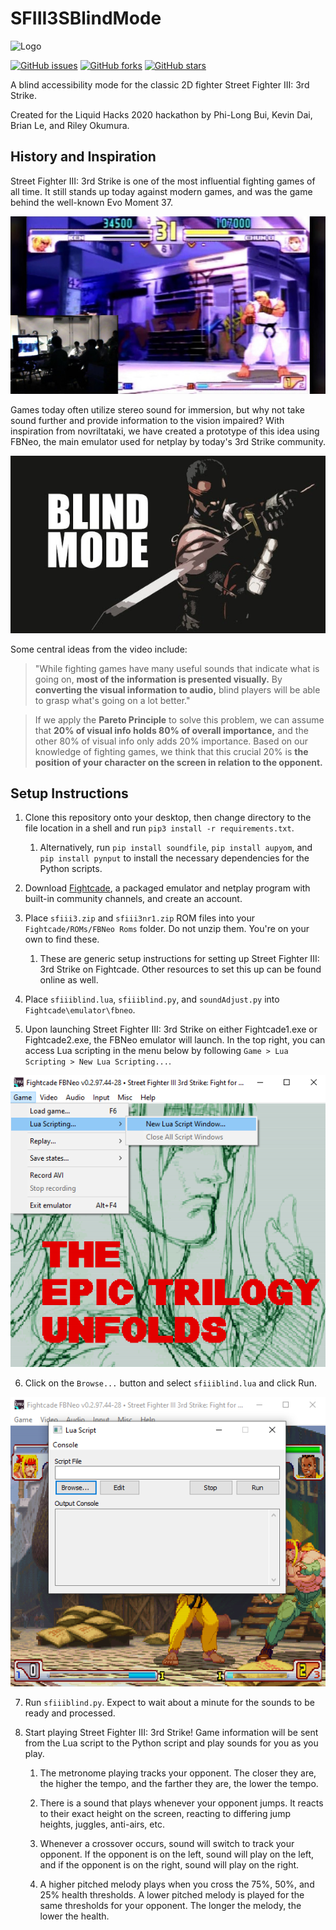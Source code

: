 # SFIII3SBlindMode

![Logo](https://challengepost-s3-challengepost.netdna-ssl.com/photos/production/software_photos/001/274/578/datas/gallery.jpg)

[![GitHub issues](https://img.shields.io/github/issues/briandle00/SFIII3SBlindMode)](https://github.com/briandle00/SFIII3SBlindMode/issues)
[![GitHub forks](https://img.shields.io/github/forks/briandle00/SFIII3SBlindMode)](https://github.com/briandle00/SFIII3SBlindMode/network)
[![GitHub stars](https://img.shields.io/github/stars/briandle00/SFIII3SBlindMode)](https://github.com/briandle00/SFIII3SBlindMode/stargazers)

A blind accessibility mode for the classic 2D fighter Street Fighter III: 3rd Strike.

Created for the Liquid Hacks 2020 hackathon by Phi-Long Bui, Kevin Dai, Brian Le, and Riley Okumura.

## History and Inspiration
Street Fighter III: 3rd Strike is one of the most influential fighting games of all time. It still stands up today against modern games, and was the game behind the well-known Evo Moment 37.

[![Evo Moment 37](https://github.com/briandle00/SFIII3SBlindMode/blob/main/media/37.jpg?raw=true)](https://www.youtube.com/watch?v=JzS96auqau0)

Games today often utilize stereo sound for immersion, but why not take sound further and provide information to the vision impaired? With inspiration from 
novriltataki, we have created a prototype of this idea using FBNeo, the main emulator used for netplay by today's 3rd Strike community.

[![Novriltataki Blind Mode Prototype](https://github.com/briandle00/SFIII3SBlindMode/blob/main/media/novriltataki.jpg?raw=true)](https://www.youtube.com/watch?v=Oxq3RKKolwY)

Some central ideas from the video include:

> "While fighting games have many useful sounds that indicate what is going on, **most of the information is presented visually.** By **converting the visual information to audio,** blind players will be able to grasp what's going on a lot better."

> If we apply the **Pareto Principle** to solve this problem, we can assume that **20% of visual info holds 80% of overall importance,** and the other 80% of visual info only adds 20% importance. Based on our knowledge of fighting games, we think that this crucial 20% is **the position of your character on the screen in relation to the opponent.**

## Setup Instructions

1. Clone this repository onto your desktop, then change directory to the file location in a shell and run ``pip3 install -r requirements.txt``.

    1. Alternatively, run ``pip install soundfile``, ``pip install aupyom``, and ``pip install pynput`` to install the necessary dependencies for the Python scripts.

2. Download [Fightcade](https://www.fightcade.com/), a packaged emulator and netplay program with built-in community channels, and create an account.

3. Place ``sfiii3.zip`` and ``sfiii3nr1.zip`` ROM files into your ``Fightcade/ROMs/FBNeo Roms`` folder. Do not unzip them. You're on your own to find these.
    
    1. These are generic setup instructions for setting up Street Fighter III: 3rd Strike on Fightcade. Other resources to set this up can be found online as well.
    
4. Place ``sfiiiblind.lua``, ``sfiiiblind.py``, and ``soundAdjust.py`` into ``Fightcade\emulator\fbneo``.

5. Upon launching Street Fighter III: 3rd Strike on either Fightcade1.exe or Fightcade2.exe, the FBNeo emulator will launch. In the top right, you can access Lua scripting in the menu below by following ``Game > Lua Scripting > New Lua Scripting...``.

![Lua Part 1](https://github.com/briandle00/SFIII3SBlindMode/blob/main/media/lua1.png?raw=true)

6. Click on the ``Browse...`` button and select ``sfiiiblind.lua`` and click Run.

![Lua Part 2](https://github.com/briandle00/SFIII3SBlindMode/blob/main/media/lua2.PNG?raw=true)

7. Run ``sfiiiblind.py``. Expect to wait about a minute for the sounds to be ready and processed.

8. Start playing Street Fighter III: 3rd Strike! Game information will be sent from the Lua script to the Python script and play sounds for you as you play.

    1. The metronome playing tracks your opponent. The closer they are, the higher the tempo, and the farther they are, the lower the tempo.
    
    2. There is a sound that plays whenever your opponent jumps. It reacts to their exact height on the screen, reacting to differing jump heights, juggles, anti-airs, etc.
    
    3. Whenever a crossover occurs, sound will switch to track your opponent. If the opponent is on the left, sound will play on the left, and if the opponent is on the right, sound will play on the right.
    
    4. A higher pitched melody plays when you cross the 75%, 50%, and 25% health thresholds. A lower pitched melody is played for the same thresholds for your opponent. The longer the melody, the lower the health.
